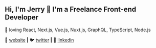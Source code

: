 ## Hi, I'm Jerry 👋 I'm a Freelance Front-end Developer

💜 loving React, Next.js, Vue.js, Nuxt.js, GraphQL, TypeScript, Node.js

🏡 [website][website] **|**
🐦 [twitter][twitter] **|**
👔 [linkedin][linkedin]

[website]: https://jvdz.nl
[twitter]: https://twitter.com/jvdz
[linkedin]: https://linkedin.com/in/jvdz
